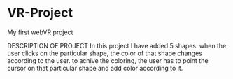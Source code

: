 # VR-Project
My first webVR project

DESCRIPTION OF PROJECT
In this project I have added 5 shapes.
when the user clicks on the particular shape, the color of that shape changes according to the user.
to achive the coloring, the user has to point the cursor on that particular shape and add color according to it.
